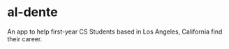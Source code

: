 # al-dente
An app to help first-year CS Students based in Los Angeles, California find their career.

